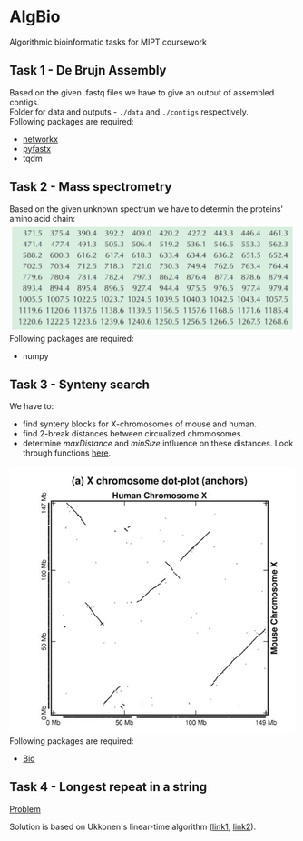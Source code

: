 # AlgBio
Algorithmic bioinformatic tasks for MIPT coursework

## Task 1 - De Brujn Assembly

Based on the given .fastq files we have to give an output of assembled contigs.\
Folder for data and outputs - `./data` and `./contigs` respectively.\
Following packages are required:
* [networkx](https://networkx.org/)
* [pyfastx](https://github.com/lmdu/pyfastx)
* tqdm

## Task 2 - Mass spectrometry

Based on the given unknown spectrum we have to determin the proteins' amino acid chain:\
![](https://github.com/khomi-a/AlgBio/blob/main/2.%20Mass%20spec%20Tyrocidine/spectrum.png)\
Following packages are required:
* numpy

## Task 3 - Synteny search

We have to:
* find synteny blocks for X-chromosomes of mouse and human.
* find 2-break distances between circualized chromosomes.
* determine *maxDistance* and *minSize* influence on these distances.
Look through functions [here](https://rosalind.info/problems/list-view/?location=bioinformatics-textbook-track).

![](https://github.com/khomi-a/AlgBio/blob/main/3.%20Synteny/anchors.jpg)\
Following packages are required:
* [Bio](https://pypi.org/project/bio/)

## Task 4 - Longest repeat in a string

[Problem](https://rosalind.info/problems/ba9d/)

Solution is based on Ukkonen's linear-time algorithm ([link1](https://en.wikipedia.org/wiki/Ukkonen%27s_algorithm), [link2](https://habr.com/ru/post/681940/)).